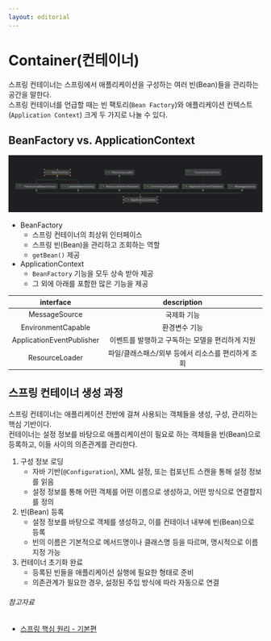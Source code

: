 ```yaml
---
layout: editorial
---
```


# Container(컨테이너)

스프링 컨테이너는 스프링에서 애플리케이션을 구성하는 여러 빈(Bean)들을 관리하는 공간을 말한다.  
스프링 컨테이너를 언급할 때는 빈 팩토리(`Bean Factory`)와 애플리케이션 컨텍스트(`Application Context`) 크게 두 가지로 나눌 수 있다.

## BeanFactory vs. ApplicationContext

![BeanFactory / ApplicationContext Diagram](./image/beanfactory-applicationcontext-diagram.png)

- BeanFactory
    - 스프링 컨테이너의 최상위 인터페이스
    - 스프링 빈(Bean)을 관리하고 조회하는 역할
    - `getBean()` 제공
- ApplicationContext
    - `BeanFactory` 기능을 모두 상속 받아 제공
    - 그 외에 아래를 포함한 많은 기능을 제공

|         interface         |         description          |
|:-------------------------:|:----------------------------:|
|       MessageSource       |            국제화 기능            |
|    EnvironmentCapable     |           환경변수 기능            |
| ApplicationEventPublisher |  이벤트를 발행하고 구독하는 모델을 편리하게 지원  |
|      ResourceLoader       | 파일/클래스패스/외부 등에서 리소스를 편리하게 조회 |

## 스프링 컨테이너 생성 과정

스프링 컨테이너는 애플리케이션 전반에 걸쳐 사용되는 객체들을 생성, 구성, 관리하는 핵심 기반이다.  
컨테이너는 설정 정보를 바탕으로 애플리케이션이 필요로 하는 객체들을 빈(Bean)으로 등록하고, 이들 사이의 의존관계를 관리한다.

1. 구성 정보 로딩
    - 자바 기반(`@Configuration`), XML 설정, 또는 컴포넌트 스캔을 통해 설정 정보를 읽음
    - 설정 정보를 통해 어떤 객체를 어떤 이름으로 생성하고, 어떤 방식으로 연결할지를 정의
2. 빈(Bean) 등록
    - 설정 정보를 바탕으로 객체를 생성하고, 이를 컨테이너 내부에 빈(Bean)으로 등록
    - 빈의 이름은 기본적으로 메서드명이나 클래스명 등을 따르며, 명시적으로 이름 지정 가능
3. 컨테이너 초기화 완료
    - 등록된 빈들을 애플리케이션 실행에 필요한 형태로 준비
    - 의존관계가 필요한 경우, 설정된 주입 방식에 따라 자동으로 연결

###### 참고자료

- [스프링 핵심 원리 - 기본편](https://www.inflearn.com/course/스프링-핵심-원리-기본편)
